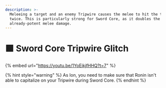 ```yaml
---
description: >-
  Meleeing a target and an enemy Tripwire causes the melee to hit the target
  twice. This is particularly strong for Sword Core, as it doubles the
  already-potent melee damage.
---
```


# 🟩 Sword Core Tripwire Glitch

{% embed url="https://youtu.be/1YoEikjfHHQ?t=7" %}

{% hint style="warning" %}
As Ion, you need to make sure that Ronin isn't able to capitalize on your Tripwire during Sword Core.
{% endhint %}
